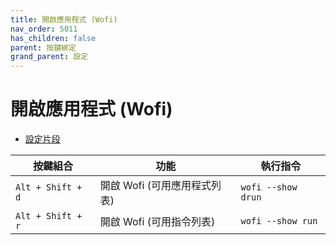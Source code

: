 ```yaml
---
title: 開啟應用程式 (Wofi)
nav_order: 5011
has_children: false
parent: 按鍵綁定
grand_parent: 設定
---
```



# 開啟應用程式 (Wofi)

* [設定片段](https://github.com/samwhelp/fedora-hyprland-adjustment/blob/main/prototype/main/hyprland-config/Main/asset/overlay/etc/skel/.config/hypr/hyprland.conf#L242-L243)


| 按鍵組合          | 功能                           | 執行指令                        |
| ----------------- | ------------------------------ | ------------------------------- |
| `Alt + Shift + d` | 開啟 Wofi (可用應用程式列表)   | `wofi --show drun`   |
| `Alt + Shift + r` | 開啟 Wofi (可用指令列表)       | `wofi --show run`                |
